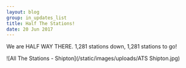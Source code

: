 ```yaml
---
layout: blog
group: in_updates_list
title: Half The Stations!
date: 20 Jun 2017
---
```

We are HALF WAY THERE. 1,281 stations down, 1,281 stations to go!

![All The Stations - Shipton](/static/images/uploads/ATS Shipton.jpg)


